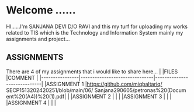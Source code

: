 # Welcome ......

HI......I'm SANJANA DEVI D/O RAVI and this my turf for uploading my works related to TIS which is the Technology and Information System mainly my assignments and project...

## ASSIGNMENTS

There are 4 of my assignments that i would like to share here...
|                |FILES                          |COMMENT                      |
|----------------|-------------------------------|-----------------------------|
|ASSIGNMENT 1    |https://github.com/miqbaltariq/
                  SECP1513202420251/blob/main/06/
                  Sanjana290605/petronas%20(Docum
                  ent%20(A4))%20(1).pdf|                             |
|ASSIGNMENT 2    |                               |                             |
|ASSIGNMENT 3    |                               |                             |
|ASSIGNMENT 4    |                               |                             |
